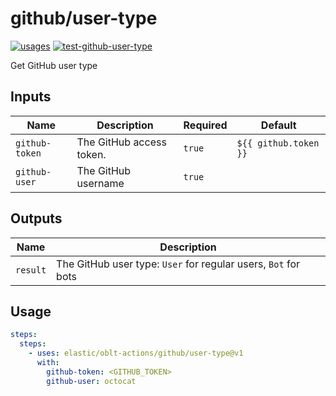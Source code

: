 # <!--name-->github/user-type<!--/name-->

[![usages](https://img.shields.io/badge/usages-white?logo=githubactions&logoColor=blue)](https://github.com/search?q=elastic%2Foblt-actions%2Fgithub%2Fuser-type+%28path%3A.github%2Fworkflows+OR+path%3A**%2Faction.yml+OR+path%3A**%2Faction.yaml%29&type=code)
[![test-github-user-type](https://github.com/elastic/oblt-actions/actions/workflows/test-github-user-type.yml/badge.svg?branch=main)](https://github.com/elastic/oblt-actions/actions/workflows/test-github-user-type.yml)

<!--description-->
Get GitHub user type
<!--/description-->

## Inputs

<!--inputs-->
| Name           | Description              | Required | Default               |
|----------------|--------------------------|----------|-----------------------|
| `github-token` | The GitHub access token. | `true`   | `${{ github.token }}` |
| `github-user`  | The GitHub username      | `true`   | ` `                   |
<!--/inputs-->

## Outputs

<!--outputs-->
| Name     | Description                                                    |
|----------|----------------------------------------------------------------|
| `result` | The GitHub user type: `User` for regular users, `Bot` for bots |
<!--/outputs-->

## Usage
<!--usage action="elastic/oblt-actions/github/user-type" version="env:VERSION"-->
```yaml
steps:
  steps:
    - uses: elastic/oblt-actions/github/user-type@v1
      with:
        github-token: <GITHUB_TOKEN>
        github-user: octocat
```
<!--/usage-->
